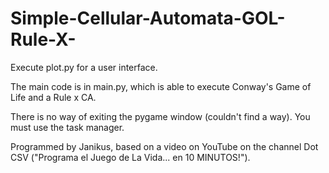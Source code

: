 # Simple-Cellular-Automata-GOL-Rule-X-

Execute plot.py for a user interface.

The main code is in main.py, which is able to execute Conway's Game of Life and a Rule x CA.

There is no way of exiting the pygame window (couldn't find a way). You must use the task manager.

Programmed by Janikus,
based on a video on YouTube on the channel Dot CSV ("Programa el Juego de La Vida... en 10 MINUTOS!").
